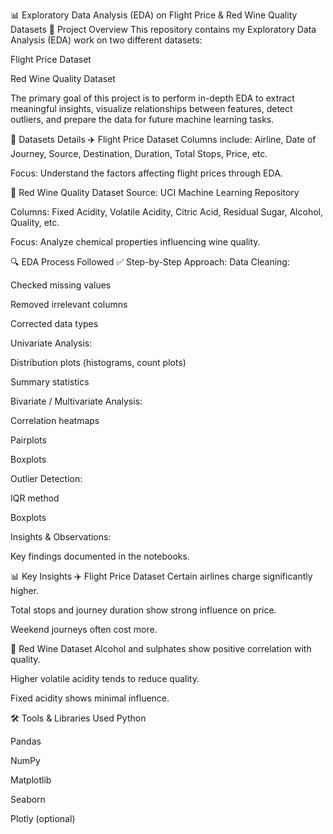 📊 Exploratory Data Analysis (EDA) on Flight Price & Red Wine Quality Datasets
📝 Project Overview
This repository contains my Exploratory Data Analysis (EDA) work on two different datasets:

Flight Price Dataset

Red Wine Quality Dataset

The primary goal of this project is to perform in-depth EDA to extract meaningful insights, visualize relationships between features, detect outliers, and prepare the data for future machine learning tasks.

📌 Datasets Details
✈️ Flight Price Dataset
Columns include: Airline, Date of Journey, Source, Destination, Duration, Total Stops, Price, etc.

Focus: Understand the factors affecting flight prices through EDA.

🍷 Red Wine Quality Dataset
Source: UCI Machine Learning Repository

Columns: Fixed Acidity, Volatile Acidity, Citric Acid, Residual Sugar, Alcohol, Quality, etc.

Focus: Analyze chemical properties influencing wine quality.

🔍 EDA Process Followed
✅ Step-by-Step Approach:
Data Cleaning:

Checked missing values

Removed irrelevant columns

Corrected data types

Univariate Analysis:

Distribution plots (histograms, count plots)

Summary statistics

Bivariate / Multivariate Analysis:

Correlation heatmaps

Pairplots

Boxplots

Outlier Detection:

IQR method

Boxplots

Insights & Observations:

Key findings documented in the notebooks.

📊 Key Insights
✈️ Flight Price Dataset
Certain airlines charge significantly higher.

Total stops and journey duration show strong influence on price.

Weekend journeys often cost more.

🍷 Red Wine Dataset
Alcohol and sulphates show positive correlation with quality.

Higher volatile acidity tends to reduce quality.

Fixed acidity shows minimal influence.

🛠️ Tools & Libraries Used
Python

Pandas

NumPy

Matplotlib

Seaborn

Plotly (optional)

